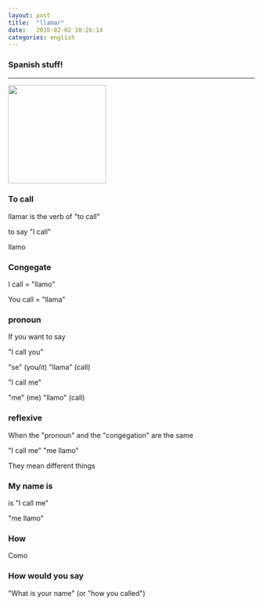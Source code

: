 ```yaml
---
layout: post
title:  "llamar"
date:   2016-02-02 10:26:14
categories: english
---
```

### Spanish stuff!
-----------

<img width='200' src="http://aretheyoldenough.com/wp-content/uploads/2014/12/dora-the-explorer.jpg" />

### To call 

llamar is the verb of "to call"


to say "I call"

llamo

### Congegate

I call = "llamo"

You call = "llama"

### pronoun 

If you want to say 

"I call you"


"se" (you/it) "llama"  (call)


"I call me"

"me" (me) "llamo" (call)


### reflexive

When the "pronoun" and the "congegation" are the same


"I call me"   "me llamo"

They mean different things


### My name is

is "I call me"


"me llamo"


### How

Como


### How would you say 


"What is your name" (or "how you called")











